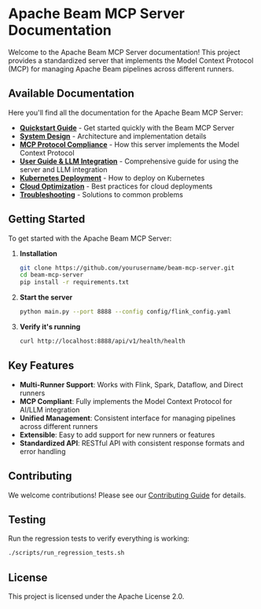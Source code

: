 # Apache Beam MCP Server Documentation

Welcome to the Apache Beam MCP Server documentation! This project provides a standardized server that implements the Model Context Protocol (MCP) for managing Apache Beam pipelines across different runners.

## Available Documentation

Here you'll find all the documentation for the Apache Beam MCP Server:

- **[Quickstart Guide](QUICKSTART.md)** - Get started quickly with the Beam MCP Server
- **[System Design](DESIGN.md)** - Architecture and implementation details
- **[MCP Protocol Compliance](mcp_protocol_compliance.md)** - How this server implements the Model Context Protocol
- **[User Guide & LLM Integration](mcp/user_guide_llm_integration.md)** - Comprehensive guide for using the server and LLM integration
- **[Kubernetes Deployment](kubernetes_deployment.md)** - How to deploy on Kubernetes
- **[Cloud Optimization](cloud_optimization.md)** - Best practices for cloud deployments
- **[Troubleshooting](TROUBLESHOOTING.md)** - Solutions to common problems

## Getting Started

To get started with the Apache Beam MCP Server:

1. **Installation**
   ```bash
   git clone https://github.com/yourusername/beam-mcp-server.git
   cd beam-mcp-server
   pip install -r requirements.txt
   ```

2. **Start the server**
   ```bash
   python main.py --port 8888 --config config/flink_config.yaml
   ```

3. **Verify it's running**
   ```bash
   curl http://localhost:8888/api/v1/health/health
   ```

## Key Features

- **Multi-Runner Support**: Works with Flink, Spark, Dataflow, and Direct runners
- **MCP Compliant**: Fully implements the Model Context Protocol for AI/LLM integration
- **Unified Management**: Consistent interface for managing pipelines across different runners
- **Extensible**: Easy to add support for new runners or features
- **Standardized API**: RESTful API with consistent response formats and error handling

## Contributing

We welcome contributions! Please see our [Contributing Guide](../CONTRIBUTING.md) for details.

## Testing

Run the regression tests to verify everything is working:
```bash
./scripts/run_regression_tests.sh
```

## License

This project is licensed under the Apache License 2.0. 